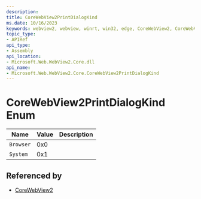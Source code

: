 ```yaml
---
description: 
title: CoreWebView2PrintDialogKind
ms.date: 10/16/2023
keywords: webview2, webview, winrt, win32, edge, CoreWebView2, CoreWebView2Controller, browser control, edge html, CoreWebView2PrintDialogKind
topic_type:
- APIRef
api_type:
- Assembly
api_location:
- Microsoft.Web.WebView2.Core.dll
api_name:
- Microsoft.Web.WebView2.Core.CoreWebView2PrintDialogKind
---
```


# CoreWebView2PrintDialogKind Enum

| Name |  Value | Description |
|--|--|--|
|`Browser` | 0x0  |  |
|`System` | 0x1  |  |


## Referenced by

- [CoreWebView2](corewebview2.md)
